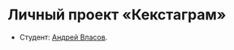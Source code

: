 # Личный проект «Кекстаграм»

* Студент: [Андрей Власов](https://up.htmlacademy.ru/javascript/30/user/1439397).
